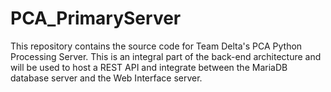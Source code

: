 # PCA_PrimaryServer
This repository contains the source code for Team Delta's PCA Python Processing Server.
This is an integral part of the back-end architecture and will be used to host a REST API and integrate between the MariaDB database server and the Web Interface server.
